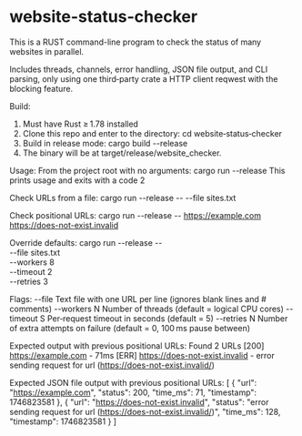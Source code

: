 # website-status-checker

This is a RUST command-line program to check the status of many websites in parallel. 

Includes threads, channels, error handling, JSON file output, and CLI parsing, only using one third‑party crate a HTTP client  reqwest with the blocking feature.

Build:
1. Must have Rust ≥ 1.78 installed
2. Clone this repo and enter to the directory:
   cd website‑status‑checker
3. Build in release mode:
  cargo build --release
4. The binary will be at target/release/website_checker.

Usage:
From the project root with no arguments:
  cargo run --release
This prints usage and exits with a code 2

Check URLs from a file:
  cargo run --release -- --file sites.txt

Check positional URLs:
  cargo run --release -- https://example.com https://does-not-exist.invalid

Override defaults:
  cargo run --release -- \
    --file sites.txt \
    --workers 8 \
    --timeout 2 \
    --retries 3

Flags:
--file <path>
  Text file with one URL per line (ignores blank lines and # comments)
--workers N
  Number of threads (default = logical CPU cores)
--timeout S
  Per‑request timeout in seconds (default = 5)
--retries N
  Number of extra attempts on failure (default = 0, 100 ms pause between)

Expected output with previous positional URLs:
  Found 2 URLs
  [200] https://example.com - 71ms
  [ERR] https://does-not-exist.invalid - error sending request for url (https://does-not-exist.invalid/)

Expected JSON file output with previous positional URLs:
  [
    { "url": "https://example.com", "status": 200, "time_ms": 71, "timestamp": 1746823581 },
    { "url": "https://does-not-exist.invalid", "status": "error sending request for url (https://does-not-exist.invalid/)", "time_ms": 128, "timestamp": 1746823581 }
  ]






 
